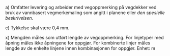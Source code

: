 a) Omfatter levering og arbeider med vegoppmerking på vegdekker ved bruk av vannbasert vegmerkemaling som angitt i planene eller *den spesielle beskrivelsen*.

c) Tykkelse skal være 0,4 mm.

x) Mengden måles som utført lengde av vegoppmerking. For linjetyper med åpning måles ikke åpningene for oppgjør. For kombinerte linjer måles lengde av de enkelte linjene innen kombinasjonen for oppgjør.     Enhet: m

